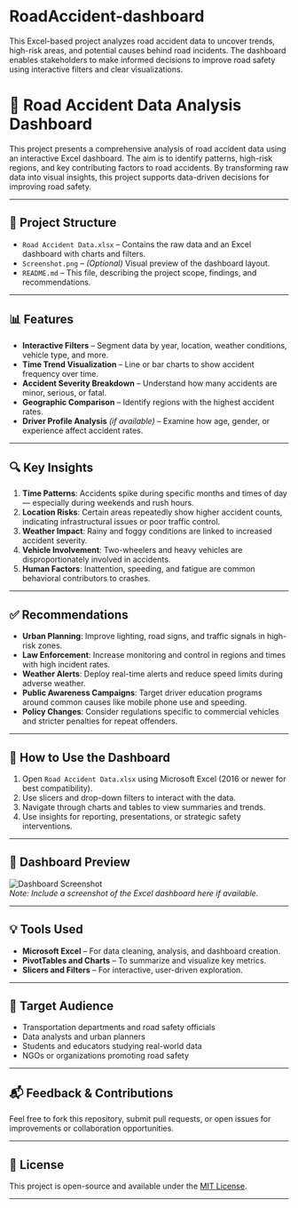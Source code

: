 # RoadAccident-dashboard
This Excel-based project analyzes road accident data to uncover trends, high-risk areas, and potential causes behind road incidents. The dashboard enables stakeholders to make informed decisions to improve road safety using interactive filters and clear visualizations.
# 🚗 Road Accident Data Analysis Dashboard

This project presents a comprehensive analysis of road accident data using an interactive Excel dashboard. The aim is to identify patterns, high-risk regions, and key contributing factors to road accidents. By transforming raw data into visual insights, this project supports data-driven decisions for improving road safety.

---

## 📁 Project Structure

- `Road Accident Data.xlsx` – Contains the raw data and an Excel dashboard with charts and filters.
- `Screenshot.png` – *(Optional)* Visual preview of the dashboard layout.
- `README.md` – This file, describing the project scope, findings, and recommendations.

---

## 📊 Features

- **Interactive Filters** – Segment data by year, location, weather conditions, vehicle type, and more.
- **Time Trend Visualization** – Line or bar charts to show accident frequency over time.
- **Accident Severity Breakdown** – Understand how many accidents are minor, serious, or fatal.
- **Geographic Comparison** – Identify regions with the highest accident rates.
- **Driver Profile Analysis** *(if available)* – Examine how age, gender, or experience affect accident rates.

---

## 🔍 Key Insights

1. **Time Patterns**: Accidents spike during specific months and times of day — especially during weekends and rush hours.
2. **Location Risks**: Certain areas repeatedly show higher accident counts, indicating infrastructural issues or poor traffic control.
3. **Weather Impact**: Rainy and foggy conditions are linked to increased accident severity.
4. **Vehicle Involvement**: Two-wheelers and heavy vehicles are disproportionately involved in accidents.
5. **Human Factors**: Inattention, speeding, and fatigue are common behavioral contributors to crashes.

---

## ✅ Recommendations

- **Urban Planning**: Improve lighting, road signs, and traffic signals in high-risk zones.
- **Law Enforcement**: Increase monitoring and control in regions and times with high incident rates.
- **Weather Alerts**: Deploy real-time alerts and reduce speed limits during adverse weather.
- **Public Awareness Campaigns**: Target driver education programs around common causes like mobile phone use and speeding.
- **Policy Changes**: Consider regulations specific to commercial vehicles and stricter penalties for repeat offenders.

---

## 🚀 How to Use the Dashboard

1. Open `Road Accident Data.xlsx` using Microsoft Excel (2016 or newer for best compatibility).
2. Use slicers and drop-down filters to interact with the data.
3. Navigate through charts and tables to view summaries and trends.
4. Use insights for reporting, presentations, or strategic safety interventions.

---

## 📸 Dashboard Preview

![Dashboard Screenshot](Screenshot.png)  
*Note: Include a screenshot of the Excel dashboard here if available.*

---

## 💡 Tools Used

- **Microsoft Excel** – For data cleaning, analysis, and dashboard creation.
- **PivotTables and Charts** – To summarize and visualize key metrics.
- **Slicers and Filters** – For interactive, user-driven exploration.

---

## 📌 Target Audience

- Transportation departments and road safety officials
- Data analysts and urban planners
- Students and educators studying real-world data
- NGOs or organizations promoting road safety

---

## 📬 Feedback & Contributions

Feel free to fork this repository, submit pull requests, or open issues for improvements or collaboration opportunities.

---

## 📄 License

This project is open-source and available under the [MIT License](LICENSE).

---
